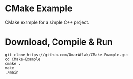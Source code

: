 # CMake Example

CMake example for a simple C++ project.

# Download, Compile & Run

```
git clone https://github.com/OmarAflak/CMake-Example.git
cd CMake-Example
cmake .
make
./main
```
